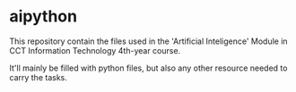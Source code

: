 # aipython

This repository contain the files used in the 'Artificial Inteligence' Module in CCT Information Technology 4th-year course.

It'll mainly be filled with python files, but also any other resource needed to carry the tasks.
